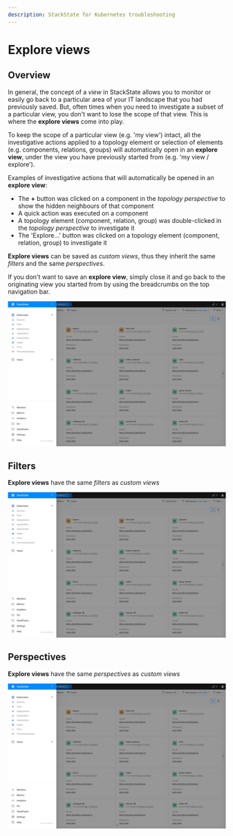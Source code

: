 ```yaml
---
description: StackState for Kubernetes troubleshooting
---
```


# Explore views

## Overview

In general, the concept of a _view_ in StackState allows you to monitor or easily go back to a particular area of your IT landscape that you had previously saved. But, often times when you need to investigate a subset of a particular view, you don't want to lose the scope of that view. This is where the **explore views** come into play.

To keep the scope of a particular view (e.g. 'my view') intact, all the investigative actions applied to a topology element or selection of elements (e.g. components, relations, groups) will automatically open in an **explore view**, under the view you have previously started from (e.g. 'my view / explore').

Examples of investigative actions that will automatically be opened in an **explore view**:
- The **+** button was clicked on a component in the _topology perspective_ to show the hidden neighbours of that component
- A quick action was executed on a component
- A topology element (component, relation, group) was double-clicked in the _topology perspective_ to investigate it
- The 'Explore...' button was clicked on a topology element (component, relation, group) to investigate it

**Explore views** can be saved as _custom views_, thus they inherit the same _filters_ and the same _perspectives_.

If you don't want to save an **explore view**, simply close it and go back to the originating view you started from by using the breadcrumbs on the top navigation bar.

![](../../.gitbook/assets/k8s/k8s-menu.png)


## Filters

**Explore views** have the same _filters_ as _custom views_

![](../../.gitbook/assets/k8s/k8s-menu.png)


## Perspectives

**Explore views** have the same _perspectives_ as _custom views_

![](../../.gitbook/assets/k8s/k8s-menu.png)
